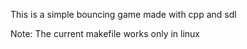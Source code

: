 This is a simple bouncing game made with cpp and sdl

Note: The current makefile works only in linux